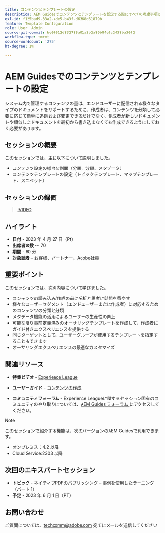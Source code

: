 ```yaml
---
title: コンテンツとテンプレートの設定
description: AEM Guidesでコンテンツとテンプレートを設定する際にすべての考慮事項について説明します。
exl-id: f125bad9-33a2-4de5-b43f-d6368d61879b
feature: Template Configuration
role: User, Admin
source-git-commit: be06612d832785a91a3b2a89b84e0c2438ba30f2
workflow-type: tm+mt
source-wordcount: '275'
ht-degree: 1%

---
```


# AEM Guidesでのコンテンツとテンプレートの設定

システム内で管理するコンテンツの量は、エンドユーザーに配信される様々なタイプのドキュメントをサポートするために、作成者は、コンテンツを分類して必要に応じて簡単に追跡および変更できるだけでなく、作成者が新しいドキュメントや類似したドキュメントを最初から書き込まなくても作成できるようにしておく必要があります。


## セッションの概要

このセッションでは、主に以下について説明しました。
- コンテンツ設定の様々な側面（分類、分類、メタデータ）
- コンテンツテンプレートの設定（トピックテンプレート、マップテンプレート、スニペット）



## セッションの録画

>[!VIDEO](https://video.tv.adobe.com/v/3419004/guides-templates-author-templates?quality=12&learn=on)


## ハイライト

- **日付** - 2023 年 4 月 27 日（Pt）
- **出席者の数** ～ 70
- **期間** - 60 分
- **対象読者** – お客様、パートナー、Adobe社員


## 重要ポイント

このセッションでは、次の内容について学びました。
- コンテンツの読み込み/作成の前に分析と思考に時間を費やす
- 様々なユーザーセグメント（エンドユーザーまたは作成者）に対応するためのコンテンツの分類と分類
- メタデータ機能の活用によるユーザーの生産性の向上
- 可能な限り事前定義済みのオーサリングテンプレートを作成して、作成者にガイド付きエクスペリエンスを提供する
- 同じターゲットとして、ユーザーグループが使用するテンプレートを指定することもできます
- オーサリングエクスペリエンスの最適なカスタマイズ



## 関連リソース

- **特集ビデオ** - [Experience League](https://experienceleague.adobe.com/docs/experience-manager-guides-learn/videos/advanced-user-guide/folder-profiles.html?lang=ja)

- **ユーザーガイド** - [ コンテンツの作成 ](https://help.adobe.com/en_US/xml-documentation-for-adobe-experience-manager/index.html#t=DXML-master-map%2Freports-intro.html)

- **コミュニティフォーラム** - Experience Leagueに関するセッション固有のコミュニティのやり取りについては、[AEM Guides フォーラム ](https://experienceleaguecommunities.adobe.com/t5/experience-manager-guides/bd-p/xml-documentation-discussions?profile.language=ja) にアクセスしてください。

>[!NOTE]
>
> このセッションで紹介する機能は、次のバージョンのAEM Guidesで利用できます。
> - オンプレミス：4.2 以降
> - Cloud Service:2303 以降


## 次回のエキスパートセッション

- **トピック** - ネイティブPDFのパブリッシング – 事例を使用したラーニング（パート 1）
- **予定** - 2023 年 6 月 1 日（PT）


## お問い合わせ

ご質問については、<techcomm@adobe.com> 宛てにメールを送信してください
